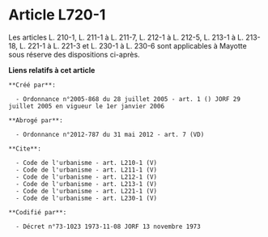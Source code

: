 # Article L720-1

Les articles L. 210-1, L. 211-1 à L. 211-7, L. 212-1 à L. 212-5, L. 213-1 à L. 213-18, L. 221-1 à L. 221-3 et L. 230-1 à L.
230-6 sont applicables à Mayotte sous réserve des dispositions ci-après.

**Liens relatifs à cet article**

	**Créé par**:

	  - Ordonnance n°2005-868 du 28 juillet 2005 - art. 1 () JORF 29 juillet 2005 en vigueur le 1er janvier 2006

	**Abrogé par**:

	  - Ordonnance n°2012-787 du 31 mai 2012 - art. 7 (VD)

	**Cite**:

	  - Code de l'urbanisme - art. L210-1 (V)
	  - Code de l'urbanisme - art. L211-1 (V)
	  - Code de l'urbanisme - art. L212-1 (V)
	  - Code de l'urbanisme - art. L213-1 (V)
	  - Code de l'urbanisme - art. L221-1 (V)
	  - Code de l'urbanisme - art. L230-1 (V)

	**Codifié par**:

	  - Décret n°73-1023 1973-11-08 JORF 13 novembre 1973

